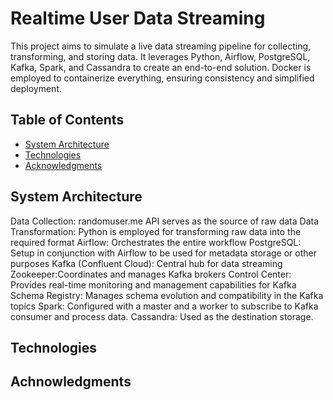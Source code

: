 # Realtime User Data Streaming
This project aims to simulate a live data streaming pipeline for collecting, transforming, and storing data. It leverages Python, Airflow, PostgreSQL, Kafka, Spark, and Cassandra to create an end-to-end solution. Docker is employed to containerize everything, ensuring consistency and simplified deployment.
<!--
<p align="center">
  <img src="assets/DeliveryAppDemo.gif" alt="animated" width='200' />
</p>
-->

## Table of Contents

- [System Architecture](#usage)
- [Technologies](#configuration)
- [Acknowledgments](#acknowledgments)

## System Architecture
Data Collection: randomuser.me API serves as the source of raw data
Data Transformation: Python is employed for transforming raw data into the required format
Airflow: Orchestrates the entire workflow 
PostgreSQL: Setup in conjunction with Airflow to be used for metadata storage or other purposes 
Kafka (Confluent Cloud): Central hub for data streaming
  Zookeeper:Coordinates and manages Kafka brokers 
  Control Center: Provides real-time monitoring and management capabilities for Kafka 
  Schema Registry: Manages schema evolution and compatibility in the Kafka topics
Spark: Configured with a master and a worker to subscribe to Kafka consumer and process data. 
Cassandra: Used as the destination storage.

## Technologies

## Achnowledgments

